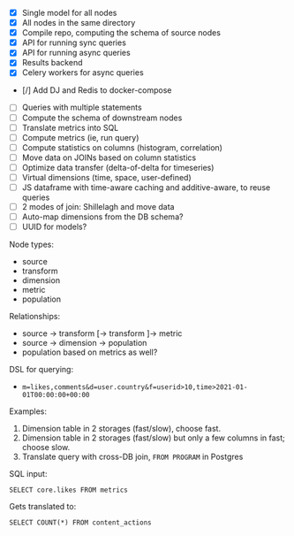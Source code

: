 - [X] Single model for all nodes
- [X] All nodes in the same directory
- [X] Compile repo, computing the schema of source nodes
- [X] API for running sync queries
- [X] API for running async queries
- [X] Results backend
- [X] Celery workers for async queries
- [/] Add DJ and Redis to docker-compose
- [ ] Queries with multiple statements
- [ ] Compute the schema of downstream nodes
- [ ] Translate metrics into SQL
- [ ] Compute metrics (ie, run query)
- [ ] Compute statistics on columns (histogram, correlation)
- [ ] Move data on JOINs based on column statistics
- [ ] Optimize data transfer (delta-of-delta for timeseries)
- [ ] Virtual dimensions (time, space, user-defined)
- [ ] JS dataframe with time-aware caching and additive-aware, to reuse queries
- [ ] 2 modes of join: Shillelagh and move data
- [ ] Auto-map dimensions from the DB schema?
- [ ] UUID for models?

Node types:

- source
- transform
- dimension
- metric
- population

Relationships:

- source -> transform [-> transform ]-> metric
- source -> dimension -> population
- population based on metrics as well?

DSL for querying:

- `m=likes,comments&d=user.country&f=userid>10,time>2021-01-01T00:00:00+00:00`

Examples:

1. Dimension table in 2 storages (fast/slow), choose fast.
2. Dimension table in 2 storages (fast/slow) but only a few columns in fast; choose slow.
3. Translate query with cross-DB join, `FROM PROGRAM` in Postgres

SQL input:

```
SELECT core.likes FROM metrics
```

Gets translated to:

```
SELECT COUNT(*) FROM content_actions
```

